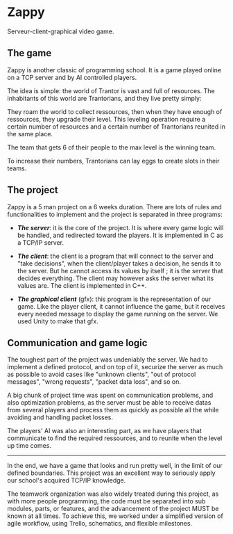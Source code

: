 # Zappy
Serveur-client-graphical video game.


The game
--
Zappy is another classic of programming school. It is a game played online on a TCP server and by AI controlled players.

The idea is simple: the world of Trantor is vast and full of resources. The inhabitants of this world are Trantorians,
and they live pretty simply:

They roam the world to collect ressources, then when they have enough of ressources, they upgrade their level. This leveling
operation require a certain number of resources and a certain number of Trantorians reunited in the same place.

The team that gets 6 of their people to the max level is the winning team.

To increase their numbers, Trantorians can lay eggs to create slots in their teams.

The project
--
Zappy is a 5 man project on a 6 weeks duration. There are lots of rules and functionalities to implement and the project
is separated in three programs:

- ***The server***: it is the core of the project. It is where every game logic will be handled, and redirected toward the players.
It is implemented in C as a TCP/IP server.

- ***The client***: the client is a program that will connect to the server and "take decisions", when the client/player takes
a decision, he sends it to the server. But he cannot access its values by itself ; it is the server that decides everything.
The client may however asks the server what its values are. The client is implemented in C++.

- ***The graphical client*** (gfx): this program is the representation of our game. Like the player client,
it cannot influence the game, but it receives every needed message to display the game running on the server.
We used Unity to make that gfx.

Communication and game logic
--
The toughest part of the project was undeniably the server. We had to implement a defined protocol, and on top of it,
securize the server as much as possible to avoid cases like "unknown clients", "out of protocol messages", "wrong requests",
"packet data loss", and so on.

A big chunk of project time was spent on communication problems, and also optimization problems, as the server must be
able to receive datas from several players and process them as quickly as possible all the while avoiding
and handling packet losses.

The players' AI was also an interesting part, as we have players that communicate to find the required ressources, and
to reunite when the level up time comes.

---
In the end, we have a game that looks and run pretty well, in the limit of our defined boundaries. This project was an
excellent way to seriously apply our school's acquired TCP/IP knowledge.

The teamwork organization was also widely treated during this project, as with more people programming, the
code must be separated into sub modules, parts, or features, and the advancement of the project MUST be known at all times.
To achieve this, we worked under a simplified version of agile workflow, using Trello, schematics, and flexible
milestones.
